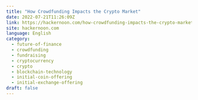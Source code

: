 ```yaml
---
title: "How Crowdfunding Impacts the Crypto Market"
date: 2022-07-21T11:26:09Z
link: https://hackernoon.com/how-crowdfunding-impacts-the-crypto-market?source=rss&utm_medium=RSS&utm_source=news.12bit.vn
site: hackernoon.com
language: English
category:
  - future-of-finance
  - crowdfunding
  - fundraising
  - cryptocurrency
  - crypto
  - blockchain-technology
  - initial-coin-offering
  - initial-exchange-offering
draft: false
---
```

